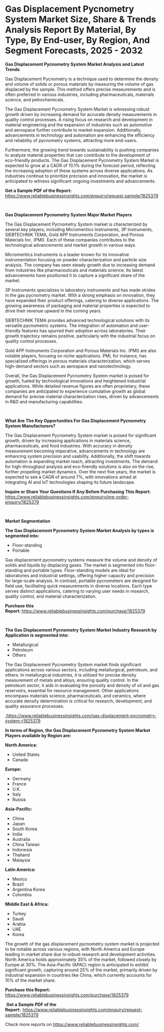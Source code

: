 <p><h1>Gas Displacement Pycnometry System Market Size, Share & Trends Analysis Report By Material, By Type, By End-user, By Region, And Segment Forecasts, 2025 - 2032</h1></p><p><strong>Gas Displacement Pycnometry System Market Analysis and Latest Trends</strong></p>
<p><p>Gas Displacement Pycnometry is a technique used to determine the density and volume of solids or porous materials by measuring the volume of gas displaced by the sample. This method offers precise measurements and is often preferred in various industries, including pharmaceuticals, materials science, and petrochemicals. </p><p>The Gas Displacement Pycnometry System Market is witnessing robust growth driven by increasing demand for accurate density measurements in quality control processes. A rising focus on research and development in material engineering and the expansion of industries such as automotive and aerospace further contribute to market expansion. Additionally, advancements in technology and automation are enhancing the efficiency and reliability of pycnometry systems, attracting more end-users. </p><p>Furthermore, the growing trend towards sustainability is pushing companies to analyze material properties that can contribute to the development of eco-friendly products. The Gas Displacement Pycnometry System Market is expected to grow at a CAGR of 10.1% during the forecast period, reflecting the increasing adoption of these systems across diverse applications. As industries continue to prioritize precision and innovation, the market is anticipated to witness significant ongoing investments and advancements.</p></p>
<p><strong>Get a Sample PDF of the Report:&nbsp;</strong> <a href="https://www.reliablebusinessinsights.com/enquiry/request-sample/1825379?utm_campaign=1106&utm_medium=2&utm_source=Github&utm_content=ia&utm_term=27022025&utm_id=gas-displacement-pycnometry-system">https://www.reliablebusinessinsights.com/enquiry/request-sample/1825379</a></p>
<p>&nbsp;</p>
<p><strong>Gas Displacement Pycnometry System Major Market Players</strong></p>
<p><p>The Gas Displacement Pycnometry System market is characterized by several key players, including Micromeritics Instruments, 3P Instruments, SIEBTECHNIK TEMA, Gold APP Instruments Corporation, and Porous Materials Inc. (PMI). Each of these companies contributes to the technological advancements and market growth in various ways.</p><p>Micromeritics Instruments is a leader known for its innovative instrumentation focusing on powder characterization and particle size analysis. The company has seen steady growth due to increasing demand from industries like pharmaceuticals and materials science. Its latest advancements have positioned it to capture a significant share of the market.</p><p>3P Instruments specializes in laboratory instruments and has made strides in the gas pycnometry market. With a strong emphasis on innovation, they have expanded their product offerings, catering to diverse applications. The growing awareness of packaging and material properties is expected to drive their revenue upward in the coming years.</p><p>SIEBTECHNIK TEMA provides advanced technological solutions with its versatile pycnometric systems. The integration of automation and user-friendly features has spurred their adoption across laboratories. Their growth trajectory remains positive, particularly with the industrial focus on quality control processes.</p><p>Gold APP Instruments Corporation and Porous Materials Inc. (PMI) are also notable players, focusing on niche applications. PMI, for instance, has specialized offerings in porous materials characterization, which serves high-demand sectors such as aerospace and nanotechnology.</p><p>Overall, the Gas Displacement Pycnometry System market is poised for growth, fueled by technological innovations and heightened industrial applications. While detailed revenue figures are often proprietary, these companies are anticipated to experience cumulative growth as global demand for precise material characterization rises, driven by advancements in R&D and manufacturing capabilities.</p></p>
<p>&nbsp;</p>
<p><strong>What Are The Key Opportunities For Gas Displacement Pycnometry System Manufacturers?</strong></p>
<p><p>The Gas Displacement Pycnometry System market is poised for significant growth, driven by increasing applications in materials science, pharmaceuticals, and food industries. With accuracy in density measurement becoming imperative, advancements in technology are enhancing system precision and usability. Additionally, the shift towards automation is expanding market reach, attracting investments. The demand for high-throughput analysis and eco-friendly solutions is also on the rise, further propelling market dynamics. Over the next five years, the market is expected to see a CAGR of around 7%, with innovations aimed at integrating AI and IoT technologies shaping its future landscape.</p></p>
<p><strong>Inquire or Share Your Questions If Any Before Purchasing This Report:</strong> <a href="https://www.reliablebusinessinsights.com/enquiry/pre-order-enquiry/1825379?utm_campaign=1106&utm_medium=2&utm_source=Github&utm_content=ia&utm_term=27022025&utm_id=gas-displacement-pycnometry-system">https://www.reliablebusinessinsights.com/enquiry/pre-order-enquiry/1825379</a></p>
<p>&nbsp;</p>
<p><strong>Market Segmentation</strong></p>
<p><strong>The Gas Displacement Pycnometry System Market Analysis by types is segmented into:</strong></p>
<p><ul><li>Floor-standing</li><li>Portable</li></ul></p>
<p><p>Gas displacement pycnometry systems measure the volume and density of solids and liquids by displacing gases. The market is segmented into floor-standing and portable types. Floor-standing models are ideal for laboratories and industrial settings, offering higher capacity and precision for large-scale analysis. In contrast, portable pycnometers are designed for field use, facilitating quick measurements in diverse locations. Each type serves distinct applications, catering to varying user needs in research, quality control, and material characterization.</p></p>
<p><strong>Purchase this Report:&nbsp;</strong><a href="https://www.reliablebusinessinsights.com/purchase/1825379?utm_campaign=1106&utm_medium=2&utm_source=Github&utm_content=ia&utm_term=27022025&utm_id=gas-displacement-pycnometry-system">https://www.reliablebusinessinsights.com/purchase/1825379</a></p>
<p>&nbsp;</p>
<p><strong>The Gas Displacement Pycnometry System Market Industry Research by Application is segmented into:</strong></p>
<p><ul><li>Metallurgical</li><li>Petroleum</li><li>Others</li></ul></p>
<p><p>The Gas Displacement Pycnometry System market finds significant applications across various sectors, including metallurgical, petroleum, and others. In metallurgical industries, it is utilized for precise density measurement of metals and alloys, ensuring quality control. In the petroleum sector, it aids in evaluating the porosity and density of oil and gas reservoirs, essential for resource management. Other applications encompass materials science, pharmaceuticals, and ceramics, where accurate density determination is critical for research, development, and quality assurance processes.</p></p>
<p><a href="https://www.reliablebusinessinsights.com/gas-displacement-pycnometry-system-r1825379?utm_campaign=1106&utm_medium=2&utm_source=Github&utm_content=ia&utm_term=27022025&utm_id=gas-displacement-pycnometry-system">&nbsp;https://www.reliablebusinessinsights.com/gas-displacement-pycnometry-system-r1825379</a></p>
<p><strong>In terms of Region, the Gas Displacement Pycnometry System Market Players available by Region are:</strong></p>
<p>
    <p> <strong> North America: </strong>
        <ul>
            <li>United States</li>
            <li>Canada</li>
        </ul>
        </p> 
    <p> <strong> Europe: </strong>
        <ul>
            <li>Germany</li>
            <li>France</li>
            <li>U.K.</li>
            <li>Italy</li>
            <li>Russia</li>
        </ul>
        </p> 
    <p> <strong> Asia-Pacific: </strong>
        <ul>
            <li>China</li>
            <li>Japan</li>
            <li>South Korea</li>
            <li>India</li>
            <li>Australia</li>
            <li>China Taiwan</li>
            <li>Indonesia</li>
            <li>Thailand</li>
            <li>Malaysia</li>
        </ul>
        </p> 
    <p> <strong> Latin America: </strong>
        <ul>
            <li>Mexico</li>
            <li>Brazil</li>
            <li>Argentina Korea</li>
            <li>Colombia</li>
        </ul>
        </p> 
    <p> <strong> Middle East & Africa: </strong>
        <ul>
            <li>Turkey</li>
            <li>Saudi</li>
            <li>Arabia</li>
            <li>UAE</li>
            <li>Korea</li>
        </ul>
    </p>
    </p>
<p><p>The growth of the gas displacement pycnometry system market is projected to be notable across various regions, with North America and Europe leading in market share due to robust research and development activities. North America holds approximately 35% of the market, followed closely by Europe at 30%. The Asia-Pacific (APAC) region is anticipated to exhibit significant growth, capturing around 25% of the market, primarily driven by industrial expansion in countries like China, which currently accounts for 10% of the market share.</p></p>
<p><strong>Purchase this Report: </strong><a href="https://www.reliablebusinessinsights.com/purchase/1825379?utm_campaign=1106&utm_medium=2&utm_source=Github&utm_content=ia&utm_term=27022025&utm_id=gas-displacement-pycnometry-system">https://www.reliablebusinessinsights.com/purchase/1825379</a></p>
<p>&nbsp;<strong>Get a Sample PDF of the Report:&nbsp;&nbsp;</strong><a href="https://www.reliablebusinessinsights.com/enquiry/request-sample/1825379?utm_campaign=1106&utm_medium=2&utm_source=Github&utm_content=ia&utm_term=27022025&utm_id=gas-displacement-pycnometry-system">https://www.reliablebusinessinsights.com/enquiry/request-sample/1825379</a></p>
<p><strong></strong></p>
<p>Check more reports on <a href="https://www.reliablebusinessinsights.com/?utm_campaign=1106&utm_medium=2&utm_source=Github&utm_content=ia&utm_term=27022025&utm_id=gas-displacement-pycnometry-system">https://www.reliablebusinessinsights.com/</a></p>